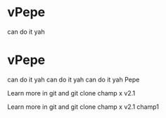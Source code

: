 # vPepe

can do it yah
# vPepe

can do it yah can do it yah can do it yah 
Pepe 

Learn more in git and git clone 
champ x v2.1

Learn more in git and git clone 
champ x v2.1
champ1
